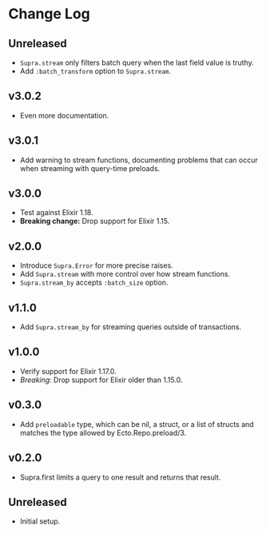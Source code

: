 # Change Log

## Unreleased

- `Supra.stream` only filters batch query when the last field value is truthy.
- Add `:batch_transform` option to `Supra.stream`.

## v3.0.2

- Even more documentation.

## v3.0.1

- Add warning to stream functions, documenting problems that can occur when streaming
  with query-time preloads.

## v3.0.0

- Test against Elixir 1.18.
- **Breaking change:** Drop support for Elixir 1.15.

## v2.0.0

- Introduce `Supra.Error` for more precise raises.
- Add `Supra.stream` with more control over how stream functions.
- `Supra.stream_by` accepts `:batch_size` option.

## v1.1.0

- Add `Supra.stream_by` for streaming queries outside of transactions.

## v1.0.0

- Verify support for Elixir 1.17.0.
- *Breaking*: Drop support for Elixir older than 1.15.0.

## v0.3.0

- Add `preloadable` type, which can be nil, a struct, or a list of structs and matches the type allowed by
  Ecto.Repo.preload/3.

## v0.2.0

- Supra.first limits a query to one result and returns that result.

## Unreleased

- Initial setup.

